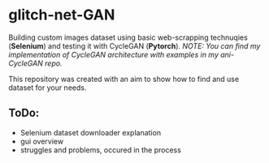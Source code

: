 # glitch-net-GAN

Building custom images dataset using basic web-scrapping technuqies (**Selenium**) and testing it with CycleGAN (**Pytorch**).
_NOTE: You can find my implementation of CycleGAN architecture with examples in my ani-CycleGAN repo._

This repository was created with an aim to show how to find and use dataset for your needs. 

## ToDo:
 - Selenium dataset downloader explanation
 - gui overview
 - struggles and problems, occured in the process
